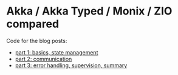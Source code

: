 # Akka / Akka Typed / Monix / ZIO compared

Code for the blog posts:

* [part 1: basics, state management](https://blog.softwaremill.com/scalaz-8-io-vs-akka-typed-actors-vs-monix-part-1-5672657169e1)
* [part 2: communication](https://blog.softwaremill.com/akka-vs-zio-vs-monix-part-2-communication-9ce7261aa08c)
* [part 3: error handling, supervision, summary](https://blog.softwaremill.com/supervision-error-handling-in-zio-akka-and-monix-part-3-series-summary-abe75f964c2a)